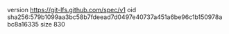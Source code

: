 version https://git-lfs.github.com/spec/v1
oid sha256:579b1099aa3bc58b7fdeead7d0497e40737a451a6be96c1b150978abc8a16335
size 830
